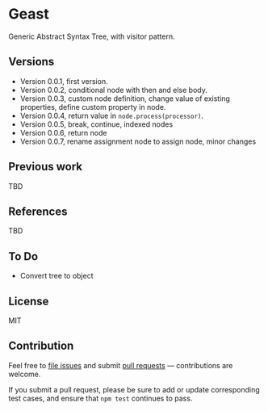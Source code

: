 # Geast

Generic Abstract Syntax Tree, with visitor pattern.

## Versions

- Version 0.0.1, first version.
- Version 0.0.2, conditional node with then and else body.
- Version 0.0.3, custom node definition, change value of existing properties, define custom property in node.
- Version 0.0.4, return value in `node.process(processor)`.
- Version 0.0.5, break, continue, indexed nodes
- Version 0.0.6, return node
- Version 0.0.7, rename assignment node to assign node, minor changes

## Previous work

TBD

## References

TBD

## To Do

- Convert tree to object

## License

MIT

## Contribution

Feel free to [file issues](https://github.com/ajlopez/geast) and submit
[pull requests](https://github.com/ajlopez/geast/pulls) — contributions are
welcome.

If you submit a pull request, please be sure to add or update corresponding
test cases, and ensure that `npm test` continues to pass.

